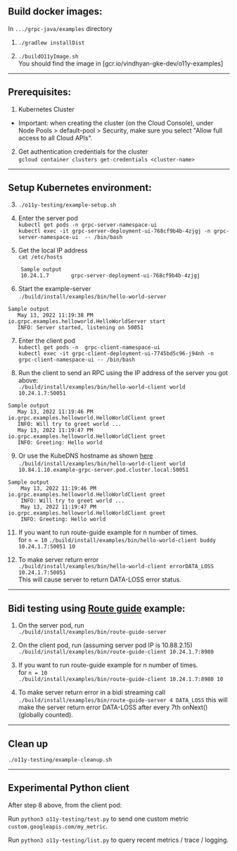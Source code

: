## Build docker images:

In `.../grpc-java/examples` directory

1. `./gradlew installDist`


2. `./buildO11yImage.sh`   
   You should find the image in [gcr.io/vindhyan-gke-dev/o11y-examples]

---------------------------------------------------------------
## Prerequisites:

1. Kubernetes Cluster

  - Important: when creating the cluster (on the Cloud Console), under Node Pools > default-pool > Security, make sure you select "Allow full access to all Cloud APIs".

2. Get authentication credentials for the cluster   
   `gcloud container clusters get-credentials <cluster-name>`

---------------------------------------------------------------
## Setup Kubernetes environment:
3. `./o11y-testing/example-setup.sh`


4. Enter the server pod  
   `kubectl get pods -n grpc-server-namespace-ui`  
   `kubectl exec -it grpc-server-deployment-ui-768cf9b4b-4zjgj -n grpc-server-namespace-ui  -- /bin/bash`


6. Get the local IP address  
   `cat /etc/hosts`  
```
    Sample output 
    10.24.1.7       grpc-server-deployment-ui-768cf9b4b-4zjgj
   ```

6. Start the example-server  
   `./build/install/examples/bin/hello-world-server`
```
Sample output 
   May 13, 2022 11:19:38 PM io.grpc.examples.helloworld.HelloWorldServer start
   INFO: Server started, listening on 50051
   ```

7. Enter the client pod   
   `kubectl get pods -n  grpc-client-namespace-ui`   
   `kubectl exec -it grpc-client-deployment-ui-7745bd5c96-j94nh -n  grpc-client-namespace-ui -- /bin/bash`


8. Run the client to send an RPC using the IP address of the server you got above:  
  `./build/install/examples/bin/hello-world-client world 10.24.1.7:50051`
```
Sample output 
   May 13, 2022 11:19:46 PM io.grpc.examples.helloworld.HelloWorldClient greet
   INFO: Will try to greet world ...
   May 13, 2022 11:19:47 PM io.grpc.examples.helloworld.HelloWorldClient greet
   INFO: Greeting: Hello world
   ```
9. Or use the KubeDNS hostname as shown [here](https://kubernetes.io/docs/concepts/services-networking/dns-pod-service/#a-aaaa-records-1)  
`./build/install/examples/bin/hello-world-client world 10.84.1.10.example-grpc-server.pod.cluster.local:50051`
```
Sample output 
    May 13, 2022 11:19:46 PM io.grpc.examples.helloworld.HelloWorldClient greet
    INFO: Will try to greet world ...
    May 13, 2022 11:19:47 PM io.grpc.examples.helloworld.HelloWorldClient greet
    INFO: Greeting: Hello world
   ```


11. If you want to run route-guide example for n number of times.  
for `n = 10`
`./build/install/examples/bin/hello-world-client buddy 10.24.1.7:50051 10`

12. To make server return error   
`./build/install/examples/bin/hello-world-client errorDATA_LOSS 10.24.1.7:50051`  
This will cause server to return DATA-LOSS error status.
---------------------------------------------------------------
## Bidi testing using [Route guide](https://github.com/grpc/grpc-java/tree/master/examples#basic-examples) example:
1. On the server pod, run  
`./build/install/examples/bin/route-guide-server`


2. On the client pod, run (assuming server pod IP is 10.88.2.15)  
`./build/install/examples/bin/route-guide-client 10.24.1.7:8980`


3. If you want to run route-guide example for n number of times.  
for `n = 10`  
`./build/install/examples/bin/route-guide-client 10.24.1.7:8980 10 `   


4. To make server return error in a bidi streaming call
`./build/install/examples/bin/route-guide-server 4 DATA_LOSS`
this will make the server return error DATA-LOSS after every 7th onNext() (globally counted).

---------------------------------------------------------------
## Clean up

`./o11y-testing/example-cleanup.sh`


---------------------------------------------------------------
## Experimental Python client

After step 8 above, from the client pod:

Run `python3 o11y-testing/test.py` to send one custom metric `custom.googleapis.com/my_metric`.

Run `python3 o11y-testing/list.py` to query recent metrics / trace / logging.
